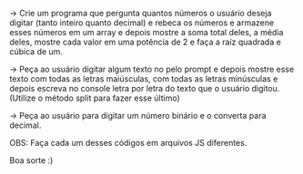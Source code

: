 -> Crie um programa que pergunta quantos números o usuário deseja digitar (tanto inteiro quanto decimal) e rebeca os números e armazene esses números em um array e depois mostre a soma total deles, a média deles, mostre cada valor em uma potência de 2 e faça a raíz quadrada e cúbica de um.


-> Peça ao usuário digitar algum texto no pelo prompt e depois mostre esse texto com todas as letras maiúsculas, com todas as letras minúsculas e depois escreva no console letra por letra do texto que o usuário digitou. (Utilize o método split para fazer esse último)

-> Peça ao usuário para digitar um número binário e o converta para decimal.

OBS: Faça cada um desses códigos em arquivos JS diferentes.


Boa sorte :)